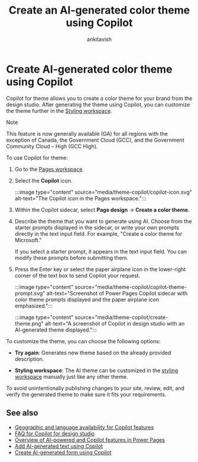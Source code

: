﻿---
title: Create an AI-generated color theme using Copilot
description: Learn how to create an AI-generated color theme for your Power Pages site using Copilot.
author: ankitavish 
ms.topic: conceptual
ms.custom: 
ms.date: 08/30/2024
ms.subservice:
ms.author: avishwakarma
ms.reviewer: dmartens
ms.collection: 
    - bap-ai-copilot
contributors:
    - DanaMartens
---

# Create AI-generated color theme using Copilot

Copilot for theme allows you to create a color theme for your brand from the design studio. After generating the theme using Copilot, you can customize the theme further in the [Styling workspace](style-site.md).

> [!NOTE]
> This feature is now generally available (GA) for all regions with the exception of Canada, the Government Cloud (GCC), and the Government Community Cloud – High (GCC High).

To use Copilot for theme:

1. Go to the [Pages workspace](first-page.md).

1. Select the **Copilot** icon.

    :::image type="content" source="media/theme-copilot/copilot-icon.svg" alt-text="The Copilot icon in the Pages workspace.":::

1. Within the Copilot sidecar, select **Page design** -> **Create a color theme**.
1. Describe the theme that you want to generate using AI. Choose from the starter prompts displayed in the sidecar, or write your own prompts directly in the text input field. For example, "Create a color theme for Microsoft."

    If you select a starter prompt, it appears in the text input field. You can modify these prompts before submitting them.

1. Press the Enter key or select the paper airplane icon in the lower-right corner of the text box to send Copilot your request.

    :::image type="content" source="media/theme-copilot/copilot-theme-prompt.svg" alt-text="Screenshot of Power Pages Copilot sidecar with color theme prompts displayed and the paper airplane icon emphasized.":::

    :::image type="content" source="media/theme-copilot/create-theme.png" alt-text="A screenshot of Copilot in design studio with an AI-generated theme displayed.":::

To customize the theme, you can choose the following options:

- **Try again**: Generates new theme based on the already provided description.

- **Styling workspace**: The AI theme can be customized in the [styling workspace](style-site.md) manually just like any other theme.

To avoid unintentionally publishing changes to your site, review, edit, and verify the generated theme to make sure it fits your requirements.

## See also

- [Geographic and language availability for Copilot features](https://aka.ms/bapcopilot-intl-report-external)
- [FAQ for Copilot for design studio](../faqs-design-studio.md)
- [Overview of AI-powered and Copilot features in Power Pages](../configure/ai-copilot-overview.md)
- [Add AI-generated text using Copilot](add-text-copilot.md)
- [Create AI-generated form using Copilot](add-form-copilot.md)
